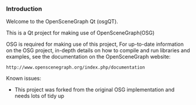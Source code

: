 ### Introduction

Welcome to the OpenSceneGraph Qt (osgQT).

This is a Qt project for making use of OpenSceneGraph(OSG)

OSG is required for making use of this project, For up-to-date information on 
the OSG project, in-depth details on how to compile and run libraries and examples, 
see the documentation on the OpenSceneGraph website:

    http://www.openscenegraph.org/index.php/documentation


Known issues:
* This project was forked from the original OSG implementation and needs lots of tidy up
